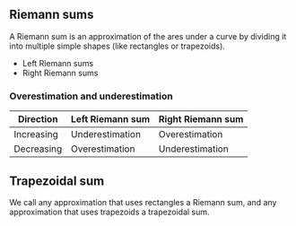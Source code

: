 ## Riemann sums

A Riemann sum is an approximation of the ares under a curve by dividing it into multiple
simple shapes (like rectangles or trapezoids).

- Left Riemann sums
- Right Riemann sums

### Overestimation and underestimation

| Direction  | Left Riemann sum | Right Riemann sum |
| ---------- | ---------------- | ----------------- |
| Increasing | Underestimation  | Overestimation    |
| Decreasing | Overestimation   | Underestimation   |

## Trapezoidal sum

We call any approximation that uses rectangles a Riemann sum, and any approximation that
uses trapezoids a trapezoidal sum.